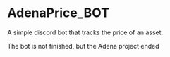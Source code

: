 # AdenaPrice_BOT
A simple discord bot that tracks the price of an asset.

The bot is not finished, but the Adena project ended
